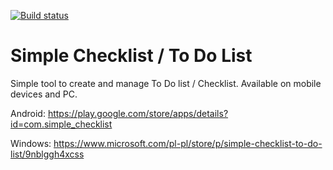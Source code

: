 [![Build status](https://dev.azure.com/mateuszucher/MateuszUcher/_apis/build/status/metem.SimpleChecklist)](https://dev.azure.com/mateuszucher/MateuszUcher/_build/latest?definitionId=1)

# Simple Checklist / To Do List
Simple tool to create and manage To Do list / Checklist. Available on mobile devices and PC.

Android: https://play.google.com/store/apps/details?id=com.simple_checklist

Windows: https://www.microsoft.com/pl-pl/store/p/simple-checklist-to-do-list/9nblggh4xcss
